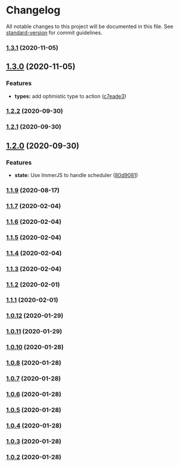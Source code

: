 # Changelog

All notable changes to this project will be documented in this file. See [standard-version](https://github.com/conventional-changelog/standard-version) for commit guidelines.

### [1.3.1](https://github.com/aboudicheng/use-optimistic-reducer/compare/v1.3.0...v1.3.1) (2020-11-05)

## [1.3.0](https://github.com/aboudicheng/use-optimistic-reducer/compare/v1.2.2...v1.3.0) (2020-11-05)


### Features

* **types:** add optimistic type to action ([c7eade3](https://github.com/aboudicheng/use-optimistic-reducer/commit/c7eade325469ab0c2c0242f0ee8f95c3941c6d3a))

### [1.2.2](https://github.com/aboudicheng/use-optimistic-reducer/compare/v1.2.1...v1.2.2) (2020-09-30)

### [1.2.1](https://github.com/aboudicheng/use-optimistic-reducer/compare/v1.2.0...v1.2.1) (2020-09-30)

## [1.2.0](https://github.com/aboudicheng/use-optimistic-reducer/compare/v1.1.9...v1.2.0) (2020-09-30)


### Features

* **state:** Use ImmerJS to handle scheduler ([80d9081](https://github.com/aboudicheng/use-optimistic-reducer/commit/80d90811dbce9bc531f7766a116e1d8a1ee7600c))

### [1.1.9](https://github.com/aboudicheng/use-optimistic-reducer/compare/v1.1.7...v1.1.9) (2020-08-17)

### [1.1.7](https://github.com/aboudicheng/use-optimistic-reducer/compare/v1.1.6...v1.1.7) (2020-02-04)

### [1.1.6](https://github.com/aboudicheng/use-optimistic-reducer/compare/v1.1.5...v1.1.6) (2020-02-04)

### [1.1.5](https://github.com/aboudicheng/use-optimistic-reducer/compare/v1.1.4...v1.1.5) (2020-02-04)

### [1.1.4](https://github.com/aboudicheng/use-optimistic-reducer/compare/v1.1.3...v1.1.4) (2020-02-04)

### [1.1.3](https://github.com/aboudicheng/use-optimistic-reducer/compare/v1.1.2...v1.1.3) (2020-02-04)

### [1.1.2](https://github.com/aboudicheng/use-optimistic-reducer/compare/v1.1.1...v1.1.2) (2020-02-01)

### [1.1.1](https://github.com/aboudicheng/use-optimistic-reducer/compare/v1.1.0...v1.1.1) (2020-02-01)

### [1.0.12](https://github.com/aboudicheng/use-optimistic-reducer/compare/v1.0.11...v1.0.12) (2020-01-29)

### [1.0.11](https://github.com/aboudicheng/use-optimistic-reducer/compare/v1.0.10...v1.0.11) (2020-01-29)

### [1.0.10](https://github.com/aboudicheng/use-optimistic-reducer/compare/v1.0.9...v1.0.10) (2020-01-28)

### [1.0.8](https://github.com/aboudicheng/use-optimistic-reducer/compare/v1.0.7...v1.0.8) (2020-01-28)

### [1.0.7](https://github.com/aboudicheng/use-optimistic-reducer/compare/v1.0.6...v1.0.7) (2020-01-28)

### [1.0.6](https://github.com/aboudicheng/use-optimistic-reducer/compare/v1.0.5...v1.0.6) (2020-01-28)

### [1.0.5](https://github.com/aboudicheng/use-optimistic-reducer/compare/v1.0.4...v1.0.5) (2020-01-28)

### [1.0.4](https://github.com/aboudicheng/use-optimistic-reducer/compare/v1.0.3...v1.0.4) (2020-01-28)

### [1.0.3](https://github.com/aboudicheng/use-optimistic-reducer/compare/v1.0.2...v1.0.3) (2020-01-28)

### [1.0.2](https://github.com/aboudicheng/use-optimistic-reducer/compare/v1.0.1...v1.0.2) (2020-01-28)
